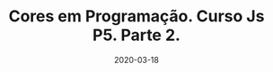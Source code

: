 ---
layout: page
title: "Cores em Programação. Curso Js P5. Parte 2."
date: 2020-03-18
type: video
description: Neste vídeo aprenderemos a usar cores em Javascript, o que pode ser levado para qualquer outra linguagem.
entry_number: 16
youtube_video_id: Hy2cEvj8MbM
repository: 0016-cores-curso-js-p5-parte2
has_code: false
has_p5: false
tags: [Curso Javascript, P5, Cores]
permalink: /curso-javascript-p5-2/
---